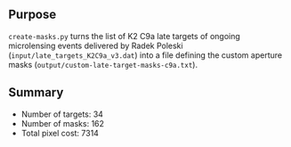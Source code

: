 ## Purpose

`create-masks.py` turns the list of K2 C9a late targets of
ongoing microlensing events delivered by Radek Poleski
(`input/late_targets_K2C9a_v3.dat`) into a file defining
the custom aperture masks (`output/custom-late-target-masks-c9a.txt`).

## Summary

* Number of targets: 34
* Number of masks: 162
* Total pixel cost: 7314

